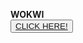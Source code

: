 **WOKWI**   
<button>
    <a href="https://wokwi.com/projects/346308568806326867">CLICK HERE!  </a>
</button>   
